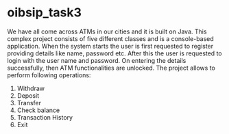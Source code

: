 # oibsip_task3
We have all come across ATMs in our cities and it is built on Java. This complex project consists of five different classes and is a console-based application. When the system starts the user is first requested to register providing details like name, password etc. After this the user is requested to login with the user name and password. On entering the details successfully, then ATM functionalities are unlocked. 
The project allows to perform following operations:

1. Withdraw
2. Deposit
3. Transfer
4. Check balance
5. Transaction History
6. Exit
